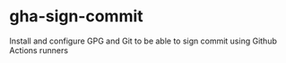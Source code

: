 # gha-sign-commit

Install and configure GPG and Git to be able to sign commit using Github Actions runners